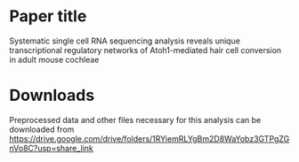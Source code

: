 # Paper title
Systematic single cell RNA sequencing analysis reveals unique transcriptional regulatory networks of Atoh1-mediated hair cell conversion in adult mouse cochleae


# Downloads
Preprocessed data and other files necessary for this analysis can be downloaded from https://drive.google.com/drive/folders/1RYiemRLYgBm2D8WaYobz3GTPgZGnVo8C?usp=share_link
